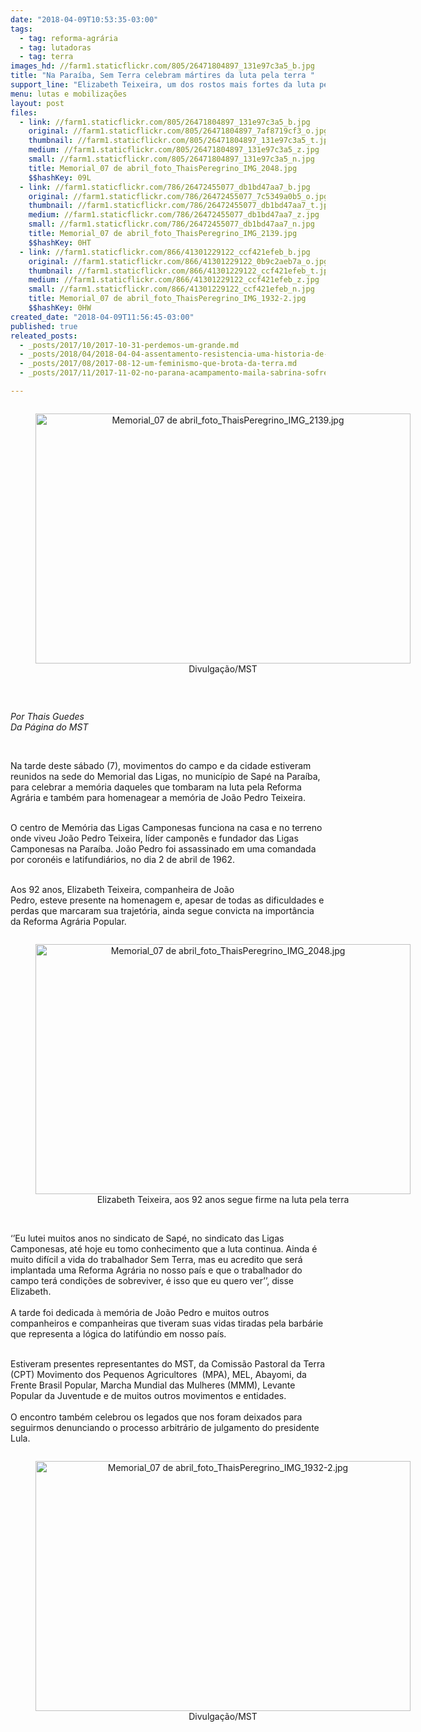 ```yaml
---
date: "2018-04-09T10:53:35-03:00"
tags:
  - tag: reforma-agrária
  - tag: lutadoras
  - tag: terra
images_hd: //farm1.staticflickr.com/805/26471804897_131e97c3a5_b.jpg
title: "Na Paraíba, Sem Terra celebram mártires da luta pela terra "
support_line: "Elizabeth Teixeira, um dos rostos mais fortes da luta pela terra no Brasil também esteve presente na atividade"
menu: lutas e mobilizações
layout: post
files:
  - link: //farm1.staticflickr.com/805/26471804897_131e97c3a5_b.jpg
    original: //farm1.staticflickr.com/805/26471804897_7af8719cf3_o.jpg
    thumbnail: //farm1.staticflickr.com/805/26471804897_131e97c3a5_t.jpg
    medium: //farm1.staticflickr.com/805/26471804897_131e97c3a5_z.jpg
    small: //farm1.staticflickr.com/805/26471804897_131e97c3a5_n.jpg
    title: Memorial_07 de abril_foto_ThaisPeregrino_IMG_2048.jpg
    $$hashKey: 09L
  - link: //farm1.staticflickr.com/786/26472455077_db1bd47aa7_b.jpg
    original: //farm1.staticflickr.com/786/26472455077_7c5349a0b5_o.jpg
    thumbnail: //farm1.staticflickr.com/786/26472455077_db1bd47aa7_t.jpg
    medium: //farm1.staticflickr.com/786/26472455077_db1bd47aa7_z.jpg
    small: //farm1.staticflickr.com/786/26472455077_db1bd47aa7_n.jpg
    title: Memorial_07 de abril_foto_ThaisPeregrino_IMG_2139.jpg
    $$hashKey: 0HT
  - link: //farm1.staticflickr.com/866/41301229122_ccf421efeb_b.jpg
    original: //farm1.staticflickr.com/866/41301229122_0b9c2aeb7a_o.jpg
    thumbnail: //farm1.staticflickr.com/866/41301229122_ccf421efeb_t.jpg
    medium: //farm1.staticflickr.com/866/41301229122_ccf421efeb_z.jpg
    small: //farm1.staticflickr.com/866/41301229122_ccf421efeb_n.jpg
    title: Memorial_07 de abril_foto_ThaisPeregrino_IMG_1932-2.jpg
    $$hashKey: 0HW
created_date: "2018-04-09T11:56:45-03:00"
published: true
releated_posts:
  - _posts/2017/10/2017-10-31-perdemos-um-grande.md
  - _posts/2018/04/2018-04-04-assentamento-resistencia-uma-historia-de-luta-que-nunca-acaba.md
  - _posts/2017/08/2017-08-12-um-feminismo-que-brota-da-terra.md
  - _posts/2017/11/2017-11-02-no-parana-acampamento-maila-sabrina-sofre-com-constantes-ameacas.md

---
```

<div style="text-align:center">
<figure class="image" style="display:inline-block"><img alt="Memorial_07 de abril_foto_ThaisPeregrino_IMG_2139.jpg" height="400" src="//farm1.staticflickr.com/786/26472455077_db1bd47aa7_b.jpg" width="600" />
<figcaption>Divulga&ccedil;&atilde;o/MST</figcaption>
</figure>
</div>

<p>&nbsp;</p>

<p><em>Por Thais Guedes<br />
Da P&aacute;gina do MST</em></p>

<p>&nbsp;</p>

<p>Na tarde deste s&aacute;bado (7),&nbsp;movimentos do campo e da cidade estiveram reunidos na sede do Memorial das Ligas, no munic&iacute;pio de Sap&eacute; na Para&iacute;ba, para celebrar a mem&oacute;ria daqueles que tombaram na luta pela Reforma Agr&aacute;ria e tamb&eacute;m para homenagear a mem&oacute;ria de Jo&atilde;o Pedro Teixeira.</p>

<p><br />
O centro de Mem&oacute;ria das Ligas Camponesas funciona na casa e no terreno onde viveu Jo&atilde;o Pedro Teixeira, l&iacute;der campon&ecirc;s e fundador das Ligas Camponesas na Para&iacute;ba. Jo&atilde;o Pedro foi assassinado em uma comandada por&nbsp;coron&eacute;is e latifundi&aacute;rios, no dia 2 de abril de 1962.</p>

<p><br />
Aos 92 anos,&nbsp;Elizabeth Teixeira, companheira de Jo&atilde;o Pedro,&nbsp;esteve&nbsp;presente na homenagem e, apesar de todas as dificuldades e perdas que marcaram sua trajet&oacute;ria,&nbsp;ainda segue&nbsp;convicta na import&acirc;ncia da Reforma Agr&aacute;ria Popular.</p>

<div style="text-align:center">
<figure class="image" style="display:inline-block"><img alt="Memorial_07 de abril_foto_ThaisPeregrino_IMG_2048.jpg" height="400" src="//farm1.staticflickr.com/805/26471804897_131e97c3a5_b.jpg" width="600" />
<figcaption>Elizabeth Teixeira, aos 92 anos segue firme na luta pela terra</figcaption>
</figure>
</div>

<p><br />
&lsquo;&rsquo;Eu lutei muitos anos no sindicato de Sap&eacute;, no sindicato das Ligas Camponesas, at&eacute; hoje eu tomo conhecimento que a luta continua. Ainda &eacute; muito dif&iacute;cil a vida do trabalhador Sem Terra, mas eu&nbsp;acredito que ser&aacute; implantada uma Reforma Agr&aacute;ria no nosso pa&iacute;s e que o trabalhador do campo ter&aacute;&nbsp;condi&ccedil;&otilde;es de sobreviver, &eacute; isso que eu quero ver&rsquo;&rsquo;, disse Elizabeth.<br />
<br />
A tarde foi dedicada <span style="color: rgb(68, 68, 68); font-family: arial, sans-serif;">&agrave;</span>&nbsp;mem&oacute;ria de Jo&atilde;o Pedro e muitos outros companheiros e companheiras que tiveram suas vidas tiradas pela barb&aacute;rie que representa a l&oacute;gica do latif&uacute;ndio em nosso pa&iacute;s.</p>

<p><br />
Estiveram&nbsp;presentes representantes&nbsp;do MST, da Comiss&atilde;o Pastoral da Terra (CPT) Movimento dos Pequenos Agricultores&nbsp;&nbsp;(MPA), MEL, Abayomi, da Frente Brasil Popular, Marcha Mundial das Mulheres&nbsp;(MMM), Levante Popular da Juventude e de muitos outros movimentos e entidades.<br />
<br />
O encontro tamb&eacute;m&nbsp;celebrou os&nbsp;legados que nos&nbsp;foram deixados para seguirmos&nbsp;denunciando o processo arbitr&aacute;rio de julgamento do presidente Lula.</p>

<div style="text-align:center">
<figure class="image" style="display:inline-block"><img alt="Memorial_07 de abril_foto_ThaisPeregrino_IMG_1932-2.jpg" height="400" src="//farm1.staticflickr.com/866/41301229122_ccf421efeb_b.jpg" width="600" />
<figcaption>Divulga&ccedil;&atilde;o/MST</figcaption>
</figure>
</div>
